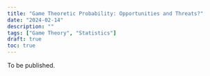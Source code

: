 ```yaml
---
title: "Game Theoretic Probability: Opportunities and Threats?"
date: "2024-02-14"
description: ""
tags: ["Game Theory", "Statistics"]
draft: true 
toc: true
---
```

To be published.
